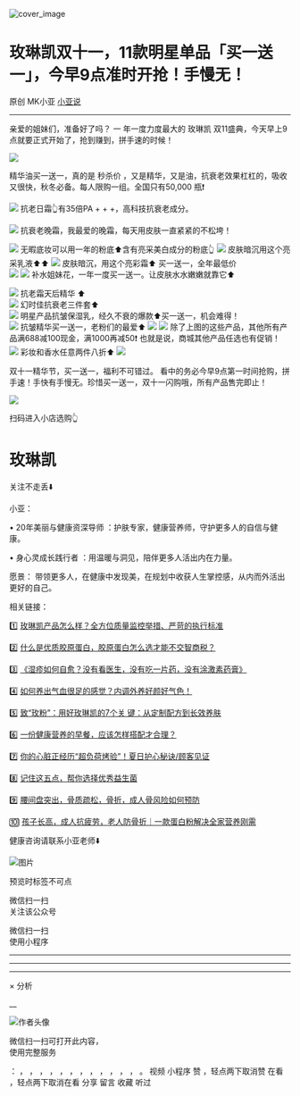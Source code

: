 ![cover_image](https://mmbiz.qpic.cn/mmbiz_jpg/A8SKDch4cJFbMXTA42ddXDicZNLZSk4ESjQLJRv2oBlQIx05DKomL6uUrRromrdia39e5QAL96z6ksxMNvpB2LiaQ/0?wx_fmt=jpeg)

#  玫琳凯双十一，11款明星单品「买一送一」，今早9点准时开抢！手慢无！

原创  MK小亚  [ 小亚说 ](javascript:void\(0\);)

__ _ _ _ _

  

亲爱的姐妹们，准备好了吗？  一  年一度力度最大的  玫琳凯  双11盛典，今天早上9点就要正式开始了，抢到赚到，拼手速的时候！

  

![](https://mmbiz.qpic.cn/mmbiz_jpg/A8SKDch4cJFbMXTA42ddXDicZNLZSk4ESf7FJrBWlFibwsHmeEu21br1gbozVt9hPPPNaDGKcT1Gck9iaKib0GFKGA/640?wx_fmt=jpeg)  

精华油买一送一，真的是  秒杀价  ，又是精华，又是油，抗衰老效果杠杠的，吸收又很快，秋冬必备。每人限购一组。全国只有50,000 瓶❗️

  

  

![](https://mmbiz.qpic.cn/mmbiz_jpg/A8SKDch4cJFbMXTA42ddXDicZNLZSk4ESHWARggsEa2ibKUvfqauIpLPFRLsia01ZsEzQw1E0conSJnRibAznMpZvw/640?wx_fmt=jpeg)
抗老日霜👆有35倍PA + + +，高科技抗衰老成分。  

![](https://mmbiz.qpic.cn/mmbiz_jpg/A8SKDch4cJFbMXTA42ddXDicZNLZSk4ESsJydUpqDVhONlO2RWCzSXRfbZ9DttursbNEH9bc96N3h3lShPmCRqw/640?wx_fmt=jpeg)
抗衰老晚霜，我最爱的晚霜，每天用皮肤一直紧紧的不松垮！  
  
![](https://mmbiz.qpic.cn/mmbiz_jpg/A8SKDch4cJFbMXTA42ddXDicZNLZSk4ESW6GxHMObw5lC7iaicUXrunVUs7mzLdyQfCtHEm1r549qJE2T8nC0myrw/640?wx_fmt=jpeg)
无暇底妆可以用一年的粉底⬆️含有亮采美白成分的粉底👆
![](https://mmbiz.qpic.cn/mmbiz_jpg/A8SKDch4cJFbMXTA42ddXDicZNLZSk4ES6B5B4gibmw7GYoyexD0WFYwZC9iaricH3NparsRCmzmCGSSCRJl2PTceg/640?wx_fmt=jpeg)
皮肤暗沉用这个亮采乳液⬆️⬆️
![](https://mmbiz.qpic.cn/mmbiz_jpg/A8SKDch4cJFbMXTA42ddXDicZNLZSk4ES4KUsvrOL6vedYIe7qZBXBibIEicQr9mOu3CAdQmAZJKUqM6d0NVDxUbA/640?wx_fmt=jpeg)
皮肤暗沉，用这个亮彩霜⬆️ 买一送一，全年最低价  
![](https://mmbiz.qpic.cn/mmbiz_jpg/A8SKDch4cJFbMXTA42ddXDicZNLZSk4ESicNkJljX6fnicjc35kInzcBj4P4Nrb773KqowayzRELrDTTGF47Myk8g/640?wx_fmt=jpeg)
![](https://mmbiz.qpic.cn/mmbiz_jpg/A8SKDch4cJFbMXTA42ddXDicZNLZSk4ES49chJOFTbMjOWxNSlMaSneu3MqHkXTF9Cibjiaia8UVCWicRykY7NeNhHg/640?wx_fmt=jpeg)
补水姐妹花，一年一度买一送一。让皮肤水水嫩嫩就靠它⬆️  
  
![](https://mmbiz.qpic.cn/mmbiz_jpg/A8SKDch4cJFbMXTA42ddXDicZNLZSk4ESl6lcS6ZuvBp3vuEhCjlrw3Tm4ftql5Aq100Dc5f0X87ZVbqpfZYVZA/640?wx_fmt=jpeg)
抗老霜天后精华  ⬆️  
![](https://mmbiz.qpic.cn/mmbiz_jpg/A8SKDch4cJFbMXTA42ddXDicZNLZSk4ES3CpTTkRficwa4Npf16icFibG5zq8U3THFmsNGY8NMHic256hIuh1OhUEPw/640?wx_fmt=jpeg)
幻时佳抗衰老三件套⬆️  
![](https://mmbiz.qpic.cn/mmbiz_jpg/A8SKDch4cJFbMXTA42ddXDicZNLZSk4ESSntKvlmZttpO3usic0HbVQyUibrpvRiaQVVqcOljAD9iaPWnl7aU8lOrKg/640?wx_fmt=jpeg)
明星产品抗皱保湿乳，经久不衰的爆款⬆️买一送一，机会难得！  
![](https://mmbiz.qpic.cn/mmbiz_jpg/A8SKDch4cJFbMXTA42ddXDicZNLZSk4ESP4UwVW2LA8bSiaQGD13PiaC9ymwRbCuRuoByTPWviaR5s9Go4aWDT23xA/640?wx_fmt=jpeg)
抗皱精华买一送一，老粉们的最爱⬆️
![](https://mmbiz.qpic.cn/mmbiz_jpg/A8SKDch4cJFbMXTA42ddXDicZNLZSk4ESia1eT6vq8JPicO09ZdArBqRN0uroicqrlwibNkfnFVaibNYL17ApR16EVBA/640?wx_fmt=jpeg)
![](https://mmbiz.qpic.cn/mmbiz_jpg/A8SKDch4cJFbMXTA42ddXDicZNLZSk4ES1CkE31dL23MQTNgRr4OtEKpag4yh4iau2493x29cIck2U5cBCDC4gdQ/640?wx_fmt=jpeg)
除了上图的这些产品，其他所有产品满688减100现金，满1000再减50❗️  也就是说，商城其他产品任选也有促销！
![](https://mmbiz.qpic.cn/mmbiz_jpg/A8SKDch4cJFbMXTA42ddXDicZNLZSk4ESPj5bXQFeic7qMVLJpxwZEqt7cg6iaXfPpqhpJEJHicQ5MRq9DgzLo7rrw/640?wx_fmt=jpeg)
彩妆和香水任意两件八折⬆️
![](https://mmbiz.qpic.cn/mmbiz_jpg/A8SKDch4cJFbMXTA42ddXDicZNLZSk4ESrHKTLojOe6CI2XrEbZ5Lc7DF2lAAL06CeN21wKeNZKPfb9TNBCDibYQ/640?wx_fmt=jpeg)  

双十一精华节，买一送一，福利不可错过。  看中的务必今早9点第一时间抢购，拼手速！手快有手慢无。珍惜买一送一，双十一闪购哦，所有产品售完即止！

  

![](https://mmbiz.qpic.cn/mmbiz_jpg/A8SKDch4cJFbMXTA42ddXDicZNLZSk4ESRmVFuC4P1uAsUJWOuibH5MTCkzNics4oVYsicHdBlanIiaJeQFRnoZtlNg/640?wx_fmt=jpeg)

扫码进入小店选购👆

  

  

  

  

#  玫琳凯

关注不走丢⬇️

  

小亚：

•  20年美丽与健康资深导师  ：护肤专家，健康营养师，守护更多人的自信与健康。

•  身心灵成长践行者  ：用温暖与洞见，陪伴更多人活出内在力量。

愿景：  带领更多人，在健康中发现美，在规划中收获人生掌控感，从内而外活出更好的自己。

  

  

  

相关链接：

1️⃣  [ 玫琳凯产品怎么样？全方位质量监控举措、严苛的执行标准
](https://mp.weixin.qq.com/s?__biz=MzUxNDAwNTk0MQ==&mid=2247485749&idx=3&sn=806b26f45ee75794131b8a7e66d744f9&scene=21#wechat_redirect)

2️⃣  [ 什么是优质胶原蛋白，胶原蛋白怎么选才能不交智商税？
](https://mp.weixin.qq.com/s?__biz=MzUxNDAwNTk0MQ==&mid=2247485486&idx=2&sn=eb445bb0a752e76dff496628355e3af5&scene=21#wechat_redirect)  

3️⃣  [ 《湿疹如何自愈？没有看医生，没有吃一片药，没有涂激素药膏》
](https://mp.weixin.qq.com/s?__biz=MzUxNDAwNTk0MQ==&mid=2247485925&idx=1&sn=06ff3551e997d7c4b89a22ab281d10fc&scene=21#wechat_redirect)

4️⃣  [ 如何养出气血很足的感觉？内调外养好颜好气色！
](https://mp.weixin.qq.com/s?__biz=MzUxNDAwNTk0MQ==&mid=2247486095&idx=1&sn=a8b0b3f820b826eb2aebe18ef1c893eb&scene=21#wechat_redirect)

5️⃣  [ 致“玫粉”：用好玫琳凯的7个关  键：从定制配方到长效养肤
](https://mp.weixin.qq.com/s?__biz=MzUxNDAwNTk0MQ==&mid=2247486134&idx=2&sn=1a8550527f75a3a5c7368a3f12eccf66&scene=21#wechat_redirect)

6️⃣ [ 一份健康营养的早餐，应该怎样搭配才合理？
](https://mp.weixin.qq.com/s?__biz=MzUxNDAwNTk0MQ==&mid=2247485749&idx=2&sn=7aca2164e0db5905d94a3716f010b7e5&scene=21#wechat_redirect)

7️⃣ [ 你的心脏正经历“超负荷烤验”！夏日护心秘诀/顾客见证
](https://mp.weixin.qq.com/s?__biz=MzUxNDAwNTk0MQ==&mid=2247486735&idx=1&sn=9ce59db5b9111b31a3d0aa5e5c059b94&scene=21#wechat_redirect)

8️⃣ [ 记住这五点，帮你选择优秀益生菌
](https://mp.weixin.qq.com/s?__biz=MzUxNDAwNTk0MQ==&mid=2247485233&idx=1&sn=efe9ec91e7182377b80e92ccfcbbcbfe&scene=21#wechat_redirect)

9️⃣ [ 腰间盘突出，骨质疏松，骨折，成人骨风险如何预防
](https://mp.weixin.qq.com/s?__biz=MzUxNDAwNTk0MQ==&mid=2247484926&idx=1&sn=21d233c54b8ec1810cd5083fc3b16b2d&scene=21#wechat_redirect)

🔟 [ 孩子长高，成人抗疲劳，老人防骨折｜一款蛋白粉解决全家营养刚需
](https://mp.weixin.qq.com/s?__biz=MzUxNDAwNTk0MQ==&mid=2247486894&idx=1&sn=5a8c0e8eab9246bfd7e707d9316cf129&scene=21#wechat_redirect)

  

  

  

健康咨询请联系小亚老师⬇️

![图片](https://mmbiz.qpic.cn/mmbiz_jpg/A8SKDch4cJGUuvnmYDpibSazlEpOqus1xkXawjVYvgxepL5yvBjGtaInfDr2k6xER5KvdhLx3K5nUHpxVInLWog/640?wx_fmt=jpeg&watermark=1#imgIndex=25)

  

预览时标签不可点

微信扫一扫  
关注该公众号



微信扫一扫  
使用小程序

****



****



****



×  分析

__

![作者头像](http://mmbiz.qpic.cn/mmbiz_png/A8SKDch4cJE0KicTMyrVCx3VLqEgic5sJ1V5QeGZTibG9GLZlSCXSj5ByXNkib5PBrZVMkI41KKxgwE1K9gfypUeRg/0?wx_fmt=png)

微信扫一扫可打开此内容，  
使用完整服务

：  ，  ，  ，  ，  ，  ，  ，  ，  ，  ，  ，  ，  。  视频  小程序  赞  ，轻点两下取消赞  在看  ，轻点两下取消在看
分享  留言  收藏  听过

